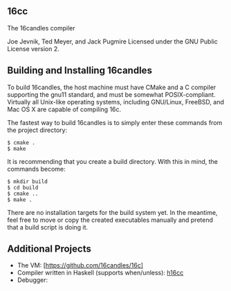 16cc
----

The 16candles compiler

Joe Jevnik, Ted Meyer, and Jack Pugmire
Licensed under the GNU Public License version 2.


Building and Installing 16candles
---------------------------------

To build 16candles, the host machine must have CMake and a C compiler
supporting the gnu11 standard, and must be somewhat POSIX-compliant. Virtually
all Unix-like operating systems, including GNU/Linux, FreeBSD, and Mac OS X are
capable of compiling 16c.

The fastest way to build 16candles is to simply enter these commands from the
project directory:

    $ cmake .
    $ make

It is recommending that you create a build directory. With this in mind, the
commands become:

    $ mkdir build
    $ cd build
    $ cmake ..
    $ make .

There are no installation targets for the build system yet. In the meantime,
feel free to move or copy the created executables manually and pretend that a
build script is doing it.


Additional Projects
-------------------

- The VM: [https://github.com/16candles/16c]
- Compiler written in Haskell (supports when/unless):
  [h16cc](https://github.com/llllllllll/16candles_haskell)
- Debugger:
